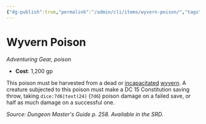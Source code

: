 ```yaml
---
{"dg-publish":true,"permalink":"/admin/cli/items/wyvern-poison/","tags":["compendium/src/5e/dmg","item/gear/poison","item/property/poison"],"updated":"2025-01-11T15:32:21.604+00:00"}
---
```


# Wyvern Poison
*Adventuring Gear, poison*  

- **Cost**: 1,200 gp

This poison must be harvested from a dead or [incapacitated](/3-Mechanics/CLI/rules/conditions.md#incapacitated) [wyvern](/Admin/CLI/bestiary/dragon/wyvern.md). A creature subjected to this poison must make a DC 15 Constitution saving throw, taking `dice:7d6|text(24)` (`7d6`) poison damage on a failed save, or half as much damage on a successful one.

*Source: Dungeon Master's Guide p. 258. Available in the SRD.*